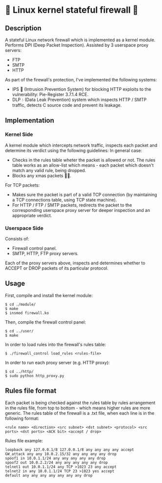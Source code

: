 # 🐧 Linux kernel stateful firewall 🧱

## Description

A stateful Linux network firewall which is implemented as a kernel module.
Performs DPI (Deep Packet Inspection).
Assisted by 3 userspace proxy servers:
* FTP
* SMTP
* HTTP

As part of the firewall's protection, I've implemented the following systems:
* IPS 🔎 (Intrusion Prevention System) for blocking HTTP exploits to the vulnerability: Pie-Register 3.7.1.4 RCE.
* DLP 💧 (Data Leak Prevention) system which inspects HTTP / SMTP traffic, detects C source code and prevent its leakage.

## Implementation

### Kernel Side

A kernel module which intercepts network traffic, inspects each packet and determine its verdict using the following guidelines:
In general case:
* Checks in the rules table wheter the packet is allowed or not. The rules table works as an allow-list which means - each packet which doesn't match any valid rule, being dropped.
* Blocks any xmas packets 🎅🏽.

For TCP packets:
* Makes sure the packet is part of a valid TCP connection (by maintaining a TCP connections table, using TCP state machine).
* For HTTP / FTP / SMTP packets, redirects the packet to the corresponding userspace proxy server for deeper inspection and an appropriate verdict.

### Userspace Side

Consists of:
* Firewall control panel.
* SMTP, HTTP, FTP proxy servers.

Each of the proxy servers above, inspects and determines whether to ACCEPT or DROP packets of its particular protocol.

## Usage

First, compile and install the kernel module:
```
$ cd ./module/
$ make						
$ insmod firewall.ko
```

Then, compile the firewall control panel:
```
$ cd ../user/				
$ make						
```

In order to load rules into the firewall's rules table:
```
$ ./firewall_control load_rules <rules-file>
```

In order to run each proxy server (e.g. HTTP proxy):
```
$ cd ../http/
$ sudo python http_proxy.py
```

## Rules file format

Each packet is being checked against the rules table by rules arrangement in the rules file,
from top to bottom - which means higher rules are more generic.
The rules table of the firewall is a .txt file, when each line is in the following format:
```
<rule name> <direction> <src subnet> <dst subnet> <protocol> <src ports> <dst ports> <ACK bit> <accept / drop>
```

Rules file example:
```
loopback any 127.0.0.1/8 127.0.0.1/8 any any any any accept
GW_attack any any 10.0.2.15/32 any any any any drop
spoof1 in 10.0.1.1/24 any any any any any drop
spoof2 out 10.0.2.2/24 any any any any any drop
telnet1 out 10.0.1.1/24 any TCP >1023 23 any accept
telnet2 in any 10.0.1.1/24 TCP 23 >1023 yes accept
default any any any any any any any drop
```
